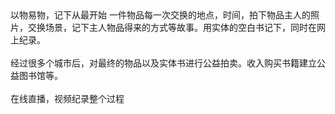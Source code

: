 <?xml version="1.0" encoding="UTF-8"?>
<!DOCTYPE html PUBLIC "-//W3C//DTD XHTML 1.0 Transitional//EN" "http://www.w3.org/TR/xhtml1/DTD/xhtml1-transitional.dtd">
<html><head><meta http-equiv="Content-Type" content="text/html; charset=UTF-8"/><meta name="exporter-version" content="Evernote Mac 6.11 (454874)"/><meta name="altitude" content="482.4776611328125"/><meta name="created" content="2016-04-03 12:42:15 +0000"/><meta name="latitude" content="30.38284809331445"/><meta name="longitude" content="109.4973111805594"/><meta name="source" content="mobile.iphone"/><meta name="updated" content="2020-05-10 04:31:06 +0000"/><title>以物易物</title></head><body>以物易物，记下从最开始 一件物品每一次交换的地点，时间，拍下物品主人的照片，交换场景，记下主人物品得来的方式等故事。用实体的空白书记下，同时在网上纪录。
<div><br/></div>
<div>经过很多个城市后，对最终的物品以及实体书进行公益拍卖。收入购买书籍建立公益图书馆等。</div>
<div><br/></div>
<div>在线直播，视频纪录整个过程</div>
</body></html>